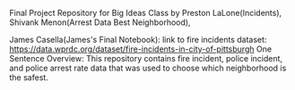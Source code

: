 Final Project Repository for Big Ideas Class by Preston LaLone(Incidents), Shivank Menon(Arrest Data Best Neighborhood),

James Casella(James's Final Notebook): link to fire incidents dataset: https://data.wprdc.org/dataset/fire-incidents-in-city-of-pittsburgh 
One Sentence Overview: This repository contains fire incident, police incident, and police arrest rate data that was used to choose which neighborhood is the safest. 
